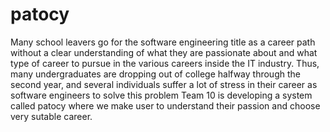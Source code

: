 # patocy
Many school leavers go for the software engineering title as a career path without a clear understanding of what they are passionate about and what type of career to pursue in the various careers inside the IT industry. Thus, many undergraduates are dropping out of college halfway through the second year, and several individuals suffer a lot of stress in their career as software engineers to solve this problem Team 10 is developing a system called patocy where we make user to understand their passion and choose very sutable career.
